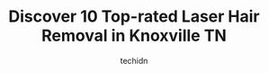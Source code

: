 ---
layout: ampstory
image: https://i0.wp.com/www.depkes.org/wp-content/uploads/2023/06/laser-hair-removal-0-in-knoxville-tn-1685801348.png?resize=640,853
author: techidn
featured: false
description: Discover the impressive array of Laser Hair Removal options in Knoxville TN, where you can find 10 of the largest Laser Hair Removal establishments in the area. From renowned classics to hid
title: Discover 10 Top-rated Laser Hair Removal in Knoxville TN
cover:
   title: Discover 10 Top-rated Laser Hair Removal in Knoxville TN
   subtitle: Rickpate
   background: https://www.depkes.org/wp-content/uploads/2023/06/laser-hair-removal-0-in-knoxville-tn-1685801348.png

pages: 
 - layout: thirds
   top: <h1>#1 Ideal Image Knoxville</h1>
   bottom: "<p>I just had my third laser hair removal treatment and first BBL yesterday. Every time the nurses have been great and yesterday was no different. Stacy was awesome. She was</p>"
   background: https://www.depkes.org/wp-content/uploads/2023/06/laser-hair-removal-1-in-knoxville-tn-1685801349.jpeg
   backgroundblur: true
 - layout: thirds
   top: <h1>#2 LightRx - Knoxville</h1>
   bottom: "<p>Haley did an awesome job with my treatment.  She was friendly, efficient and thorough.  She instantly commented what nice skin I had to begin with anyway.  What a great f</p>"
   background: https://www.depkes.org/wp-content/uploads/2023/06/laser-hair-removal-2-in-knoxville-tn-1685801349.jpeg
   cta:
      link: https://www.depkes.org/blog/discover-10-top-rated-laser-hair-removal-in-knoxville-tn/
      text: Discover 10 Top-rated Laser Hair Removal in Knoxville TN
 - layout: thirds
   top: <h1>#3 RevitalyzeMD</h1>
   bottom: "<p>8025 Kingston Pike #1, Knoxville, TN 37919, United States</p>"
   background: https://www.depkes.org/wp-content/uploads/2023/06/laser-hair-removal-3-in-knoxville-tn-1685801350.jpeg
   cta:
      link: https://www.depkes.org/blog/discover-10-top-rated-laser-hair-removal-in-knoxville-tn/
      text: Discover 10 Top-rated Laser Hair Removal in Knoxville TN
 - layout: thirds
   top: <h1>#4 Milan Laser Hair Removal</h1>
   bottom: "<p>11027 Parkside Dr, Knoxville, TN 37934, United States</p>"
   background: https://images.unsplash.com/photo-1527066579998-dbbae57f45ce?ixlib=rb-4.0.3&ixid=MnwxMjA3fDB8MHxwaG90by1wYWdlfHx8fGVufDB8fHx8&auto=format&fit=crop&w=640&h=853&q=80
   cta:
      link: https://www.depkes.org/blog/discover-10-top-rated-laser-hair-removal-in-knoxville-tn/
      text: Discover 10 Top-rated Laser Hair Removal in Knoxville TN
 - layout: thirds
   top: <h1>#5 Downtown Smooth Spa</h1>
   bottom: "<p>107 Main St SW #200, Knoxville, TN 37902, United States</p>"
   background: https://images.unsplash.com/photo-1540457036297-448b6b99e91c?ixlib=rb-4.0.3&ixid=MnwxMjA3fDB8MHxwaG90by1wYWdlfHx8fGVufDB8fHx8&auto=format&fit=crop&w=640&h=853&q=80
   cta:
      link: https://www.depkes.org/blog/discover-10-top-rated-laser-hair-removal-in-knoxville-tn/
      text: Discover 10 Top-rated Laser Hair Removal in Knoxville TN
 - layout: thirds
   top: <h1>#6 European Wax Center</h1>
   bottom: "<p>215 Brookview Centre Way, Knoxville, TN 37919, United States</p>"
   background: https://images.unsplash.com/photo-1515405295579-ba7b45403062?ixlib=rb-4.0.3&ixid=MnwxMjA3fDB8MHxwaG90by1wYWdlfHx8fGVufDB8fHx8&auto=format&fit=crop&w=640&h=853&q=80
   cta:
      link: https://www.depkes.org/blog/discover-10-top-rated-laser-hair-removal-in-knoxville-tn/
      text: Discover 10 Top-rated Laser Hair Removal in Knoxville TN
 - layout: thirds
   top: <h1>#7 European Wax Center</h1>
   bottom: "<p>11391 Parkside Dr, Knoxville, TN 37934, United States</p>"
   background: https://images.unsplash.com/photo-1567095761054-7a02e69e5c43?ixlib=rb-4.0.3&ixid=MnwxMjA3fDB8MHxwaG90by1wYWdlfHx8fGVufDB8fHx8&auto=format&fit=crop&w=640&h=853&q=80
   cta:
      link: https://www.depkes.org/blog/discover-10-top-rated-laser-hair-removal-in-knoxville-tn/
      text: Discover 10 Top-rated Laser Hair Removal in Knoxville TN
 - layout: thirds
   middle: Continue reading...
   background: https://images.unsplash.com/photo-1609083590460-7b8cc0ca65f8?ixlib=rb-4.0.3&ixid=MnwxMjA3fDB8MHxwaG90by1wYWdlfHx8fGVufDB8fHx8&auto=format&fit=crop&w=640&h=853&q=80
   cta:
      link: https://www.depkes.org/blog/discover-10-top-rated-laser-hair-removal-in-knoxville-tn/
      text: Discover 10 Top-rated Laser Hair Removal in Knoxville TN
      
---